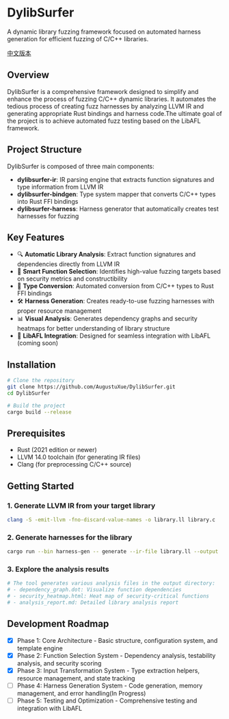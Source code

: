 # DylibSurfer

A dynamic library fuzzing framework focused on automated harness generation for efficient fuzzing of C/C++ libraries.

[中文版本](README.zh_CN.md)

## Overview

DylibSurfer is a comprehensive framework designed to simplify and enhance the process of fuzzing C/C++ dynamic libraries. It automates the tedious process of creating fuzz harnesses by analyzing LLVM IR and generating appropriate Rust bindings and harness code.The ultimate goal of the project is to achieve automated fuzz testing based on the LibAFL framework.

## Project Structure

DylibSurfer is composed of three main components:

- **dylibsurfer-ir**: IR parsing engine that extracts function signatures and type information from LLVM IR
- **dylibsurfer-bindgen**: Type system mapper that converts C/C++ types into Rust FFI bindings
- **dylibsurfer-harness**: Harness generator that automatically creates test harnesses for fuzzing

## Key Features

- 🔍 **Automatic Library Analysis**: Extract function signatures and dependencies directly from LLVM IR
- 🧠 **Smart Function Selection**: Identifies high-value fuzzing targets based on security metrics and constructibility
- 🔄 **Type Conversion**: Automated conversion from C/C++ types to Rust FFI bindings
- 🛠️ **Harness Generation**: Creates ready-to-use fuzzing harnesses with proper resource management
- 📊 **Visual Analysis**: Generates dependency graphs and security heatmaps for better understanding of library structure
- 🔌 **LibAFL Integration**: Designed for seamless integration with LibAFL (coming soon)

## Installation

```bash
# Clone the repository
git clone https://github.com/AugustuXue/DylibSurfer.git
cd DylibSurfer

# Build the project
cargo build --release
```

## Prerequisites

- Rust (2021 edition or newer)
- LLVM 14.0 toolchain (for generating IR files)
- Clang (for preprocessing C/C++ source)

## Getting Started

### 1. Generate LLVM IR from your target library

```bash
clang -S -emit-llvm -fno-discard-value-names -o library.ll library.c
```

### 2. Generate harnesses for the library

```bash
cargo run --bin harness-gen -- generate --ir-file library.ll --output ./output --config config.yaml
```

### 3. Explore the analysis results

```bash
# The tool generates various analysis files in the output directory:
# - dependency_graph.dot: Visualize function dependencies
# - security_heatmap.html: Heat map of security-critical functions
# - analysis_report.md: Detailed library analysis report
```

## Development Roadmap

- [x] Phase 1: Core Architecture - Basic structure, configuration system, and template engine
- [x] Phase 2: Function Selection System - Dependency analysis, testability analysis, and security scoring
- [x] Phase 3: Input Transformation System - Type extraction helpers, resource management, and state tracking
- [ ] Phase 4: Harness Generation System - Code generation, memory management, and error handling(In Progress)
- [ ] Phase 5: Testing and Optimization - Comprehensive testing and integration with LibAFL
